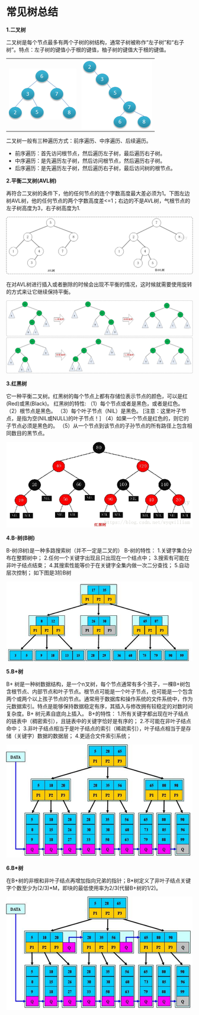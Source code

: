 # 常见树总结  

**1.二叉树**

二叉树是每个节点最多有两个子树的树结构，通常子树被称作“左子树”和“右子树”。特点：左子树的键值小于根的键值，柚子树的键值大于根的键值。

<table>
	<tr>
        <td><img src="images/二叉树1.png"/></td>
        <td><img src="images/二叉树2.png"/></td>
    </tr>
</table>

二叉树一般有三种遍历方式：前序遍历、中序遍历、后续遍历。
- 前序遍历：首先访问根节点，然后遍历左子树，最后遍历右子树。
- 中序遍历：是先遍历左子树，然后访问根节点，然后遍历右子树。
- 后序遍历：是先遍历左子树，然后遍历右子树，最后访问树的根节点。  

**2.平衡二叉树(AVL树)**  

再符合二叉树的条件下，他的任何节点的连个字数高度最大差必须为1。下图左边树AVL树，他的任何节点的两个字数高度差<=1；右边的不是AVL树，气根节点的左子树高度为3，右子树高度为1.  

![AVL树](images/AVL树.png)  

在对AVL树进行插入或者删除的时候会出现不平衡的情况，这时候就需要使用旋转的方式来让它继续保持平衡。  

![RL旋转](images/AVLRL旋转.png)
![LR旋转](images/AVLLR旋转.png)

**3.红黑树**  

它一种平衡二叉树。红黑树的每个节点上都有存储位表示节点的颜色，可以是红(Red)或黑(Black)。
红黑树的特性:
（1）每个节点或者是黑色，或者是红色。
（2）根节点是黑色。
（3）每个叶子节点（NIL）是黑色。 [注意：这里叶子节点，是指为空(NIL或NULL)的叶子节点！]
（4）如果一个节点是红色的，则它的子节点必须是黑色的。
（5）从一个节点到该节点的子孙节点的所有路径上包含相同数目的黑节点。  

![RB树](images/RB树.png)  

**4.B-树(B树)**

B-树(B树)是一种多路搜索树（并不一定是二叉的）
B-树的特性：
1.关键字集合分布在整颗树中；
2.任何一个关键字出现且只出现在一个结点中；
3.搜索有可能在非叶子结点结束；
4.其搜索性能等价于在关键字全集内做一次二分查找；
5.自动层次控制；
如下图是3阶B树  

![B树](images/B树.png)

**5.B+树**  

B+ 树是一种树数据结构，是一个n叉树，每个节点通常有多个孩子，一棵B+树包含根节点、内部节点和叶子节点。根节点可能是一个叶子节点，也可能是一个包含两个或两个以上孩子节点的节点。通常用于数据库和操作系统的文件系统中，作为元数据索引。特点是能够保持数据稳定有序，其插入与修改拥有较稳定的对数时间复杂度。B+ 树元素自底向上插入。
B+的特性：
1.所有关键字都出现在叶子结点的链表中（稠密索引），且链表中的关键字恰好是有序的；
2.不可能在非叶子结点命中；
3.非叶子结点相当于是叶子结点的索引（稀疏索引），叶子结点相当于是存储（关键字）数据的数据层；
4.更适合文件索引系统；  

![B+树](images/B+树.png)

**6.B*树**  

在B+树的非根和非叶子结点再增加指向兄弟的指针；B*树定义了非叶子结点关键字个数至少为(2/3)*M，即块的最低使用率为2/3(代替B+树的1/2)。  

![BX树](images/BX树.png)



